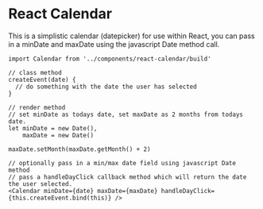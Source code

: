 # React Calendar

This is a simplistic calendar (datepicker) for use within React, you can pass 
in a minDate and maxDate using the javascript Date method call.

```
import Calendar from '../components/react-calendar/build'

// class method
createEvent(date) {
  // do something with the date the user has selected
}

// render method
// set minDate as todays date, set maxDate as 2 months from todays date.
let minDate = new Date(),
    maxDate = new Date()

maxDate.setMonth(maxDate.getMonth() + 2)

// optionally pass in a min/max date field using javascript Date method
// pass a handleDayClick callback method which will return the date the user selected.
<Calendar minDate={date} maxDate={maxDate} handleDayClick={this.createEvent.bind(this)} />
```
